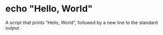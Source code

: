 # echo "Hello, World"
A script that prints “Hello, World”, followed by a new line to the standard output.
